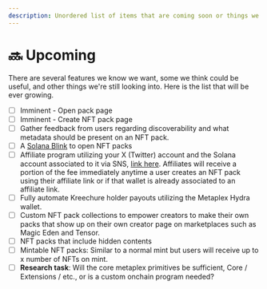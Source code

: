 ```yaml
---
description: Unordered list of items that are coming soon or things we are looking into
---
```


# 🔜 Upcoming

There are several features we know we want, some we think could be useful, and other things we're still looking into. Here is the list that will be ever growing.

* [ ] Imminent - Open pack page
* [ ] Imminent - Create NFT pack page
* [ ] Gather feedback from users regarding discoverability and what metadata should be present on an NFT pack.
* [ ] A [Solana Blink](https://solana.com/solutions/actions) to open NFT packs
* [ ] Affiliate program utilizing your X (Twitter) account and the Solana account associated to it via SNS, [link here](https://www.sns.id/twitter). Affiliates will receive a portion of the fee immediately anytime a user creates an NFT pack using their affiliate link or if that wallet is already associated to an affiliate link.
* [ ] Fully automate Kreechure holder payouts utilizing the Metaplex Hydra wallet.
* [ ] Custom NFT pack collections to empower creators to make their own packs that show up on their own creator page on marketplaces such as Magic Eden and Tensor.
* [ ] NFT packs that include hidden contents
* [ ] Mintable NFT packs: Similar to a normal mint but users will receive up to x number of NFTs on mint.
* [ ] **Research task**: Will the core metaplex primitives be sufficient, Core / Extensions / etc., or is a custom onchain program needed?
